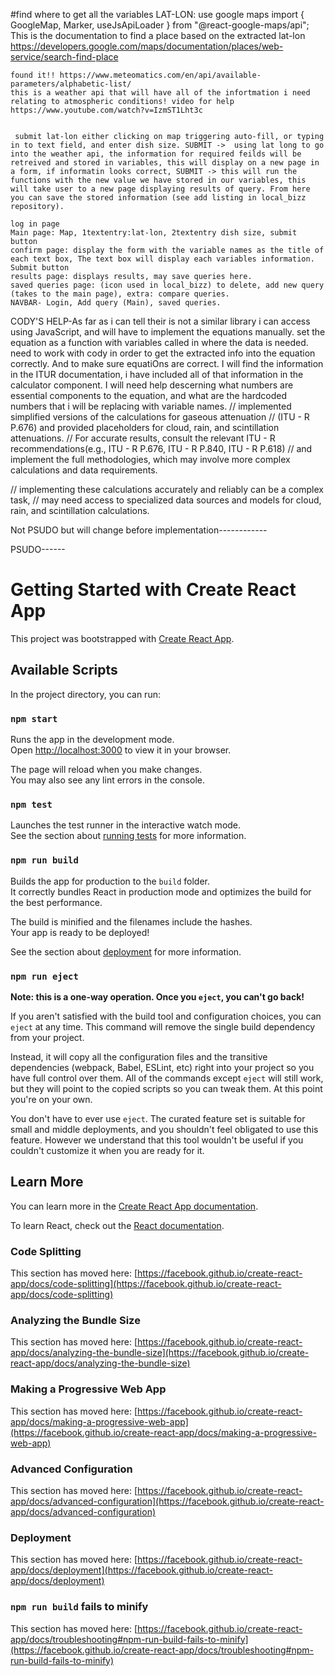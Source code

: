 #find where to get all the variables
LAT-LON: use google maps import { GoogleMap, Marker, useJsApiLoader } from "@react-google-maps/api";
This is the documentation to find a place based on the extracted lat-lon https://developers.google.com/maps/documentation/places/web-service/search-find-place

    found it!! https://www.meteomatics.com/en/api/available-parameters/alphabetic-list/
    this is a weather api that will have all of the infortmation i need relating to atmospheric conditions! video for help https://www.youtube.com/watch?v=IzmST1Lht3c


     submit lat-lon either clicking on map triggering auto-fill, or typing in to text field, and enter dish size. SUBMIT ->  using lat long to go into the weather api, the information for required feilds will be retreived and stored in variables, this will display on a new page in a form, if informatin looks correct, SUBMIT -> this will run the functions with the new value we have stored in our variables, this will take user to a new page displaying results of query. From here you can save the stored information (see add listing in local_bizz repository).

    log in page
    Main page: Map, 1textentry:lat-lon, 2textentry dish size, submit button
    confirm page: display the form with the variable names as the title of each text box, The text box will display each variables information. Submit button
    results page: displays results, may save queries here.
    saved queries page: (icon used in local_bizz) to delete, add new query (takes to the main page), extra: compare queries.
    NAVBAR- Login, Add query (Main), saved queries.

CODY'S HELP-As far as i can tell their is not a similar library i can access using JavaScript, and will have to implement the equations manually. set the equation as a function with variables called in where the data is needed.
need to work with cody in order to get the extracted info into the equation correctly. And to make sure equatiOns are correct. I will find the information in the ITUR documentation, i have included all of that information in the calculator component.
I will need help descerning what numbers are essential components to the equation, and what are the hardcoded numbers that i will be replacing with variable names.
// implemented simplified versions of the calculations for gaseous attenuation
// (ITU - R P.676) and provided placeholders for cloud, rain, and scintillation attenuations.
// For accurate results, consult the relevant ITU - R recommendations(e.g., ITU - R P.676, ITU - R P.840, ITU - R P.618)
// and implement the full methodologies, which may involve more complex calculations and data requirements.

// implementing these calculations accurately and reliably can be a complex task,
// may need access to specialized data sources and models for cloud, rain, and scintillation calculations.

Not PSUDO but will change before implementation------------

<!-- function Map(props) {
  const { isLoaded } = useJsApiLoader({
    id: "google-map-script",
    googleMapsApiKey: process.env.REACT_APP_GOOGLE_MAPS_API_KEY,
  });
  const center = { lat: props.lat, lng: props.lng };
  console.log({ center });

  // The marker doesn't render properly if you use useLoadScript
  return isLoaded ? (
    <GoogleMap zoom={15} center={center} mapContainerClassName="dang-ol-map">
      <Marker position={center} />
    </GoogleMap>
  ) : (
    <></>
  );
} -->

PSUDO------

<!-- once the lat-on is obtained, the other feilds will auto fill based on the location specified.
ex. relativeHumidy = (lat, lon) => {
results.weather.humidity.worstCase()
worstCase = (day, temp) => {
for (let i = 0; i < .length; i++) {

                return (the highest value)
        } -->

# Getting Started with Create React App

This project was bootstrapped with [Create React App](https://github.com/facebook/create-react-app).

## Available Scripts

In the project directory, you can run:

### `npm start`

Runs the app in the development mode.\
Open [http://localhost:3000](http://localhost:3000) to view it in your browser.

The page will reload when you make changes.\
You may also see any lint errors in the console.

### `npm test`

Launches the test runner in the interactive watch mode.\
See the section about [running tests](https://facebook.github.io/create-react-app/docs/running-tests) for more information.

### `npm run build`

Builds the app for production to the `build` folder.\
It correctly bundles React in production mode and optimizes the build for the best performance.

The build is minified and the filenames include the hashes.\
Your app is ready to be deployed!

See the section about [deployment](https://facebook.github.io/create-react-app/docs/deployment) for more information.

### `npm run eject`

**Note: this is a one-way operation. Once you `eject`, you can't go back!**

If you aren't satisfied with the build tool and configuration choices, you can `eject` at any time. This command will remove the single build dependency from your project.

Instead, it will copy all the configuration files and the transitive dependencies (webpack, Babel, ESLint, etc) right into your project so you have full control over them. All of the commands except `eject` will still work, but they will point to the copied scripts so you can tweak them. At this point you're on your own.

You don't have to ever use `eject`. The curated feature set is suitable for small and middle deployments, and you shouldn't feel obligated to use this feature. However we understand that this tool wouldn't be useful if you couldn't customize it when you are ready for it.

## Learn More

You can learn more in the [Create React App documentation](https://facebook.github.io/create-react-app/docs/getting-started).

To learn React, check out the [React documentation](https://reactjs.org/).

### Code Splitting

This section has moved here: [https://facebook.github.io/create-react-app/docs/code-splitting](https://facebook.github.io/create-react-app/docs/code-splitting)

### Analyzing the Bundle Size

This section has moved here: [https://facebook.github.io/create-react-app/docs/analyzing-the-bundle-size](https://facebook.github.io/create-react-app/docs/analyzing-the-bundle-size)

### Making a Progressive Web App

This section has moved here: [https://facebook.github.io/create-react-app/docs/making-a-progressive-web-app](https://facebook.github.io/create-react-app/docs/making-a-progressive-web-app)

### Advanced Configuration

This section has moved here: [https://facebook.github.io/create-react-app/docs/advanced-configuration](https://facebook.github.io/create-react-app/docs/advanced-configuration)

### Deployment

This section has moved here: [https://facebook.github.io/create-react-app/docs/deployment](https://facebook.github.io/create-react-app/docs/deployment)

### `npm run build` fails to minify

This section has moved here: [https://facebook.github.io/create-react-app/docs/troubleshooting#npm-run-build-fails-to-minify](https://facebook.github.io/create-react-app/docs/troubleshooting#npm-run-build-fails-to-minify)
